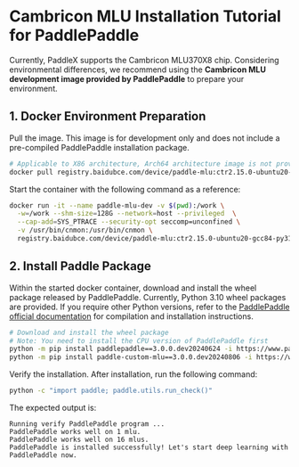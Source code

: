 # Cambricon MLU Installation Tutorial for PaddlePaddle

Currently, PaddleX supports the Cambricon MLU370X8 chip. Considering environmental differences, we recommend using the **Cambricon MLU development image provided by PaddlePaddle** to prepare your environment.

## 1. Docker Environment Preparation
Pull the image. This image is for development only and does not include a pre-compiled PaddlePaddle installation package.

```bash
# Applicable to X86 architecture, Arch64 architecture image is not provided for now
docker pull registry.baidubce.com/device/paddle-mlu:ctr2.15.0-ubuntu20-gcc84-py310
```

Start the container with the following command as a reference:

```bash
docker run -it --name paddle-mlu-dev -v $(pwd):/work \
  -w=/work --shm-size=128G --network=host --privileged  \
  --cap-add=SYS_PTRACE --security-opt seccomp=unconfined \
  -v /usr/bin/cnmon:/usr/bin/cnmon \
  registry.baidubce.com/device/paddle-mlu:ctr2.15.0-ubuntu20-gcc84-py310 /bin/bash
```

## 2. Install Paddle Package
Within the started docker container, download and install the wheel package released by PaddlePaddle. Currently, Python 3.10 wheel packages are provided. If you require other Python versions, refer to the [PaddlePaddle official documentation](https://www.paddlepaddle.org.cn/install/quick) for compilation and installation instructions.

```bash
# Download and install the wheel package
# Note: You need to install the CPU version of PaddlePaddle first
python -m pip install paddlepaddle==3.0.0.dev20240624 -i https://www.paddlepaddle.org.cn/packages/nightly/cpu/
python -m pip install paddle-custom-mlu==3.0.0.dev20240806 -i https://www.paddlepaddle.org.cn/packages/nightly/mlu/
```

Verify the installation. After installation, run the following command:

```bash
python -c "import paddle; paddle.utils.run_check()"
```

The expected output is:

```
Running verify PaddlePaddle program ...
PaddlePaddle works well on 1 mlu.
PaddlePaddle works well on 16 mlus.
PaddlePaddle is installed successfully! Let's start deep learning with PaddlePaddle now.
```
